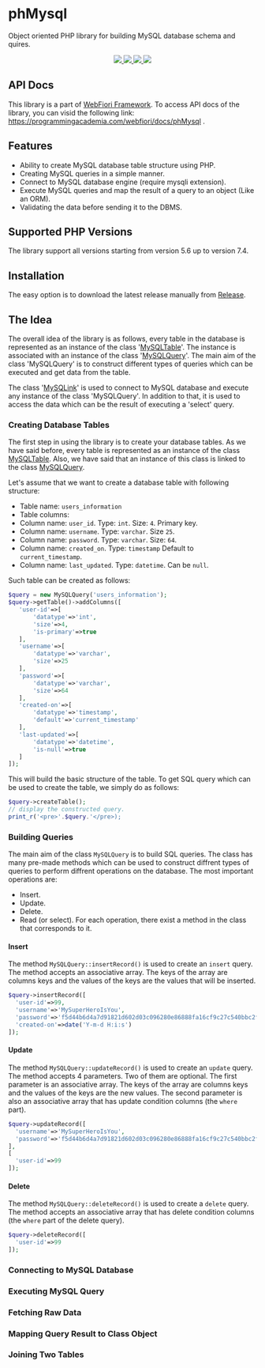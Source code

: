 # phMysql
Object oriented PHP library for building MySQL database schema and quires. 
<p align="center">
  <a href="https://travis-ci.org/usernane/phMysql">
    <img src="https://travis-ci.org/usernane/phMysql.svg?branch=master">
  </a>
  <a href="https://codecov.io/gh/usernane/phMysql">
    <img src="https://codecov.io/gh/usernane/phMysql/branch/master/graph/badge.svg" />
  </a>
  <a href="https://github.com/usernane/phMysql/releases">
      <img src="https://img.shields.io/github/release/usernane/phMySql.svg?label=latest" />
  </a>
  <a href="https://paypal.me/IbrahimBinAlshikh">
    <img src="https://img.shields.io/endpoint.svg?url=https%3A%2F%2Fprogrammingacademia.com%2Fwebfiori%2Fapis%2Fshields-get-dontate-badget">
  </a>
</p>

## API Docs
This library is a part of <a href="https://github.com/usernane/webfiori">WebFiori Framework</a>. To access API docs of the library, you can visid the following link: https://programmingacademia.com/webfiori/docs/phMysql .

## Features
* Ability to create MySQL database table structure using PHP.
* Creating MySQL queries in a simple manner. 
* Connect to MySQL database engine (require mysqli extension).
* Execute MySQL queries and map the result of a query to an object (Like an ORM).
* Validating the data before sending it to the DBMS.

## Supported PHP Versions
The library support all versions starting from version 5.6 up to version 7.4.

## Installation
The easy option is to download the latest release manually from <a href="https://github.com/usernane/phMySql/releases">Release</a>.

## The Idea
The overall idea of the library is as follows, every table in the database is represented as an instance of the class '<a href="https://github.com/usernane/phMysql/blob/master/src/MySQLTable.php">MySQLTable</a>'. The instance is associated with an instance of the class '<a href="https://github.com/usernane/phMysql/blob/master/src/MySQLQuery.php">MySQLQuery</a>'. The main aim of the class 'MySQLQuery' is to construct different types of queries which can be executed and get data from the table. 

The class '<a href="https://github.com/usernane/phMysql/blob/master/src/MySQLLink.php">MySQLink</a>' is used to connect to MySQL database and execute any instance of the class 'MySQLQuery'. In addition to that, it is used to access the data which can be the result of executing a 'select' query.

### Creating Database Tables
The first step in using the library is to create your database tables. As we have said before, every table is represented as an instance of the class <a href="https://programmingacademia.com/webfiori/docs/phMysql/MySQLTable">MySQLTable</a>. Also, we have said that an instance of this class is linked to the class <a href="https://programmingacademia.com/webfiori/docs/phMysql/MySQLQuery">MySQLQuery</a>. 

Let's assume that we want to create a database table with following structure:
* Table name: `users_information`
* Table columns:
 * Column name: `user_id`. Type: `int`. Size: `4`. Primary key.
 * Column name: `username`. Type: `varchar`. Size `25`.
 * Column name: `password`. Type: `varchar`. Size: `64`.
 * Column name: `created_on`. Type: `timestamp` Default to `current_timestamp`.
 * Column name: `last_updated`. Type: `datetime`. Can be `null`.
 
 Such table can be created as follows:
 ``` php
 $query = new MySQLQuery('users_information');
 $query->getTable()->addColumns([
    'user-id'=>[
        'datatype'=>'int',
        'size'=>4,
        'is-primary'=>true
    ],
    'username'=>[
        'datatype'=>'varchar',
        'size'=>25
    ],
    'password'=>[
        'datatype'=>'varchar',
        'size'=>64
    ],
    'created-on'=>[
        'datatype'=>'timestamp',
        'default'=>'current_timestamp'
    ],
    'last-updated'=>[
        'datatype'=>'datetime',
        'is-null'=>true
    ]
 ]);
 ```
 This will build the basic structure of the table. To get SQL query which can be used to create the table, we simply do as follows:
 ``` php
 $query->createTable();
 // display the constructed query.
 print_r('<pre>'.$query.'</pre>);
 ```
### Building Queries
The main aim of the class `MySQLQuery` is to build SQL queries. The class has many pre-made methods which can be used to construct diffrent types of queries to perform diffrent operations on the database. The most important operations are:
* Insert.
* Update.
* Delete.
* Read (or select).
For each operation, there exist a method in the class that corresponds to it.
#### Insert
The method `MySQLQuery::insertRecord()` is used to create an `insert` query. The method accepts an associative array. The keys of the array are columns keys and the values of the keys are the values that will be inserted. 
``` php
$query->insertRecord([
  'user-id'=>99,
  'username'=>'MySuperHeroIsYou',
  'password'=>'f5d44b6d4a7d91821d602d03c096280e86888fa16cf9c27c540bbc2fd4e73932',
  'created-on'=>date('Y-m-d H:i:s')
]);
```
#### Update
The method `MySQLQuery::updateRecord()` is used to create an `update` query. The method accepts 4 parameters. Two of them are optional. The first parameter is an associative array. The keys of the array are columns keys and the values of the keys are the new values. The second parameter is also an associative array that has update condition columns (the `where` part).
``` php
$query->updateRecord([
  'username'=>'MySuperHeroIsYou',
  'password'=>'f5d44b6d4a7d91821d602d03c096280e86888fa16cf9c27c540bbc2fd4e73932',
],
[
  'user-id'=>99
]);
```
#### Delete
The method `MySQLQuery::deleteRecord()` is used to create a `delete` query. The method accepts an associative array that has delete condition columns (the `where` part of the delete query). 
``` php
$query->deleteRecord([
  'user-id'=>99
]);
```
### Connecting to MySQL Database
### Executing MySQL Query
### Fetching Raw Data
### Mapping Query Result to Class Object
### Joining Two Tables
```php


```
